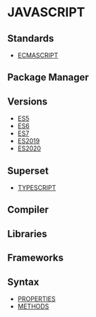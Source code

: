 # JAVASCRIPT


<!--
----- Standard
----- Package Manager
------ Yarn
----- Version
------ ES5
----- Superset
----- StorybookJS
----- AJAX
----- JSON
----- Compiler
------ CoffeScript
----- Library
------ Jquery
------ D3JS
----- (Frontend) Frameworks
------ PhaserJS
------ Svelte
------ React
------- Framework
-------- Gatsby
-------- NextJS
------ StencilJS
------ SolidJS
------- SolidJS Start
------ Vue
------- Versions
-------- Vue 2
-------- Vue 3
------- Framework
-------- Nuxt
-------- Vuetify
------- State Management
-------- Vuex
-------- Pinia
------ Angular
----- Grunt
----- GulpJS
----- v8Engine
------ Node
------- Package Manager
-------- npm
-------- npx
-------- nvm
------- Headless, Content Management Systems
-------- Strapi CMS
-->

## Standards
- [ECMASCRIPT]()

## Package Manager

## Versions
- [ES5]()
- [ES6]()
- [ES7]()
- [ES2019]()
- [ES2020]()

## Superset
- [TYPESCRIPT]()

## Compiler

## Libraries

## Frameworks

## Syntax

- [PROPERTIES]()
- [METHODS]()

<!-- ## Resources -->
<!-- https://en.wikipedia.org/wiki/JavaScript -->
<!-- https://www.w3schools.com/js/ -->
<!-- https://www.codecademy.com/catalog/language/javascript -->
<!-- https://developer.mozilla.org/en-US/docs/Web/JavaScript -->
<!-- https://code.visualstudio.com/docs/languages/javascript -->
